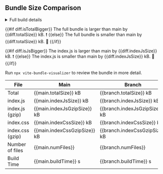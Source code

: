 ## Bundle Size Comparison

<table>
  <thead>
    <tr>
      <th>File</th>
      <th>Main</th>
      <th>Branch</th>
      <th>Diff</th>
    </tr>
  </thead>
<tbody>
  <tr style="{{#if diff.isTotalBigger}}{{badStyle}}{{else}}{{goodStyle}}{{/if}}">
    <td>Total</td>
    <td>{{main.totalSize}} kB</td>
    <td>{{branch.totalSize}} kB</td>
    <td>{{diff.totalSize}} kB</td>
  </tr>
  <tr style="{{#if diff.isJsBigger}}{{badStyle}}{{else}}{{goodStyle}}{{/if}}">
    <td>index.js</td>
    <td>{{main.indexJsSize}} kB</td>
    <td>{{branch.indexJsSize}} kB</td>
    <td>{{diff.indexJsSize}} kB</td>
  </tr>
  <tr style="{{#if diff.isJsGzipBigger}}{{badStyle}}{{else}}{{goodStyle}}{{/if}}">
    <td>index.js (gzip)</td>
    <td>{{main.indexJsGzipSize}} kB</td>
    <td>{{branch.indexJsGzipSize}} kB</td>
    <td>{{diff.indexJsGzipSize}} kB</td>
  </tr>
  <tr style="{{#if diff.isCssBigger}}{{badStyle}}{{else}}{{goodStyle}}{{/if}}">
    <td>index.css</td>
    <td>{{main.indexCssSize}} kB</td>
    <td>{{branch.indexCssSize}} kB</td>
    <td>{{diff.indexCssSize}} kB</td>
  </tr>
  <tr style="{{#if diff.isCssGzipBigger}}{{badStyle}}{{else}}{{goodStyle}}{{/if}}">
    <td>index.css (gzip)</td>
    <td>{{main.indexCssGzipSize}} kB</td>
    <td>{{branch.indexCssGzipSize}} kB</td>
    <td>{{diff.indexCssGzipSize}} kB</td>
  </tr>
  <tr style="{{#if diff.isNumFilesBigger}}{{badStyle}}{{else}}{{goodStyle}}{{/if}}">
    <td>Number of files</td>
    <td>{{main.numFiles}}</td>
    <td>{{branch.numFiles}}</td>
    <td>{{diff.numFiles}}</td>
  </tr>
  <tr style="{{#if diff.isBuildTimeBigger}}{{badStyle}}{{else}}{{goodStyle}}{{/if}}">
    <td>Build Time</td>
    <td>{{main.buildTime}} s</td>
    <td>{{branch.buildTime}} s</td>
    <td>{{diff.buildTime}} s</td>
  </tr>
</tbody>

<details><summary>Full build details</summary>

  ```
  {{branch.buildDetails}}
  ```
</details>

{{#if diff.isTotalBigger}}
The full bundle is larger than main by {{diff.totalSize}} kB. :exclamation:
{{else}}
The full bundle is smaller than main by {{diff.totalSize}} kB. :tada:
{{/if}}

{{#if diff.isJsBigger}}
The index.js is larger than main by {{diff.indexJsSize}} kB. :exclamation:
{{else}}
The index.js is smaller than main by {{diff.indexJsSize}} kB. :tada:
{{/if}}

Run `npx vite-bundle-visualizer` to review the bundle in more detail.
